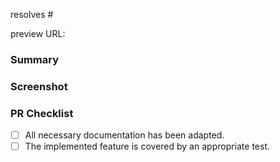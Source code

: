 <!-- Mention the issue that this PR resolves. Delete if there is no corresponding issue -->
resolves #

<!-- Add "preview" label in almost all cases to have testable deployment. Then lookup the deployment URL in argocd and paste it here (if you don't know how to look up the URL, ask here: https://loculus.slack.com/archives/C06JCAZLG14), it's something like `{REPLACE}.loculus.org` -->
preview URL:

### Summary
<!-- Add a few sentences describing the main changes introduced in this PR -->

### Screenshot
<!-- When applicable, add a screenshot showing the main effect this PR has, even if "trivial": e.g. changed layout, changed button text, different logging in backend. This helps others quickly grasping what you did even if they are not familiar with the code base. -->

### PR Checklist
<!-- Check completed items of strikethrough irrelevant items (using ~~text~~) -->
- [ ] All necessary documentation has been adapted.
- [ ] The implemented feature is covered by an appropriate test.
